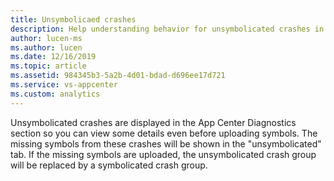 ```yaml
---
title: Unsymbolicaed crashes
description: Help understanding behavior for unsymbolicated crashes in App Center
author: lucen-ms
ms.author: lucen
ms.date: 12/16/2019
ms.topic: article
ms.assetid: 984345b3-5a2b-4d01-bdad-d696ee17d721
ms.service: vs-appcenter
ms.custom: analytics
---
```



Unsymbolicated crashes are displayed in the App Center Diagnostics section so you can view some details even before uploading symbols. The missing symbols from these crashes will be shown in the "unsymbolicated" tab. If the missing symbols are uploaded, the unsymbolicated crash group will be replaced by a symbolicated crash group.  
